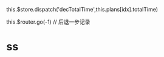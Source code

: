 this.$store.dispatch('decTotalTime',this.plans[idx].totalTime)

 this.$router.go(-1) // 后退一步记录

 # ss